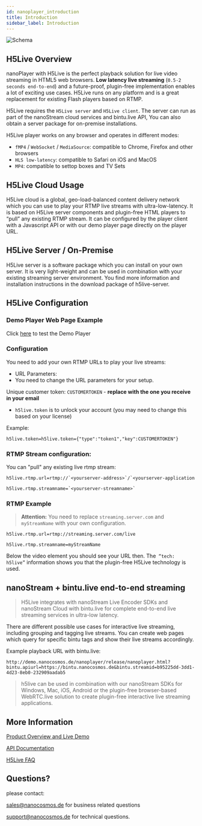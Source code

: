 ```yaml
---
id: nanoplayer_introduction
title: Introduction
sidebar_label: Introduction
---
```

![Schema](https://www.nanocosmos.de/blog/wp-content/uploads/H5Live-Schema.png?direct&600)

## H5Live Overview

nanoPlayer with H5Live is the perfect playback solution for live video streaming in HTML5 web browsers. **Low latency live streaming** (`0.5-2 seconds end-to-end`) and a future-proof, plugin-free implementation enables a lot of exciting use cases. H5Live runs on any platform and is a great replacement for existing Flash players based on RTMP.

H5Live requires the `H5Live server` and `H5Live client`. The server can run as part of the nanoStream cloud services and bintu.live API, You can also obtain a server package for on-premise installations.

H5Live player works on any browser and operates in different modes:

- `fMP4` / `WebSocket` / `MediaSource`: compatible to Chrome, Firefox and other browsers
- `HLS low-latency`: compatible to Safari on iOS and MacOS
- `MP4`: compatible to settop boxes and TV Sets

## H5Live Cloud Usage

H5Live cloud is a global, geo-load-balanced content delivery network which you can use to play your RTMP live streams with ultra-low-latency. It is based on H5Live server components and plugin-free HTML players to “pull” any existing RTMP stream. 
It can be configured by the player client with a Javascript API or with our demo player page directly on the player URL.

## H5Live Server / On-Premise

H5Live server is a software package which you can install on your own server. It is very light-weight and can be used in combination with your existing streaming server environment.
You find more information and installation instructions in the download package of h5live-server.

## H5Live Configuration

### Demo Player Web Page Example

Click [here](http://demo.nanocosmos.de/nanoplayer/release/nanoplayer.html?h5live.token=%7B%22type%22:%22token1%22,%22key%22:CUSTOMERTOKEN123%22%7D&h5live.rtmp.url=rtmp://streaming.server.com/live&h5live.rtmp.streamname=myStreamName) to test the Demo Player

### Configuration

You need to add your own RTMP URLs to play your live streams:

- URL Parameters:
 - You need to change the URL parameters for your setup.

  Unique customer token: `CUSTOMERTOKEN` - **replace with the one you receive in your email**

 - `h5live.token` is to unlock your account (you may need to change this based on your license)

Example: 
```
h5live.token=h5live.token={"type":"token1","key":CUSTOMERTOKEN"}
```

### RTMP Stream configuration:
You can "pull" any existing live rtmp stream:

```
h5live.rtmp.url=rtmp://`<yourserver-address>`/`<yourserver-application
```
```
h5live.rtmp.streamname=`<yourserver-streamname>`
```

### RTMP Example
> **Attention:**
> You need to replace `streaming.server.com` and `myStreamName` with your own configuration.
```
h5live.rtmp.url=rtmp://streaming.server.com/live
```
```
h5live.rtmp.streamname=myStreamName
```

Below the video element you should see your URL then.
The` “tech: h5live”` information shows you that the plugin-free H5Live technology is used.

## nanoStream + bintu.live end-to-end streaming

>H5Live integrates with nanoStream Live Encoder SDKs and nanoStream Cloud with bintu.live for complete end-to-end live streaming services in ultra-low latency.

There are different possible use cases for interactive live streaming, including grouping and tagging live streams. You can create web pages which query for specific bintu tags and show their live streams accordingly.

Example playback URL with bintu.live:

```
http://demo.nanocosmos.de/nanoplayer/release/nanoplayer.html?bintu.apiurl=https://bintu.nanocosmos.de&bintu.streamid=b95225dd-3dd1-4d23-8eb0-232909aadab5
```

>h5live can be used in combination with our nanoStream SDKs for Windows, Mac, iOS, Android or the plugin-free browser-based WebRTC.live solution to create plugin-free interactive live streaming applications.


## More Information
[Product Overview and Live Demo](https://www.nanocosmos.de/h5live)

[API Documentation](http://docs.nanocosmos.de/docs/nanoplayer/nanoplayer_api_class)

[H5Live FAQ](http://docs.nanocosmos.de/docs/faq/faq_streaming)

## Questions? 
please contact:

[sales@nanocosmos.de](mailto:sales@nanocosmos.de) for business related questions

[support@nanocosmos.de](mailto:support@nanocosmos.de) for technical questions.